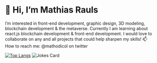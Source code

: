 # 👋 Hi, I’m Mathias Rauls
I’m interested in front-end development, graphic design, 3D modeling, blockchain development & the metaverse. Currently I am learning about react.js blockchain development & front-end development. I would love to collaborate on any and all projects that could help sharpen my skills!
📫 How to reach me: @mathodicol on twitter

[![Top Langs](https://github-readme-stats.vercel.app/api/top-langs/?username=MathiasRauls&layout=compact)](https://github.com/anuraghazra/github-readme-stats)
![Jokes Card](https://readme-jokes.vercel.app/api)

<!---
MathiasRauls/MathiasRauls is a ✨ special ✨ repository because its `README.md` (this file) appears on your GitHub profile.
You can click the Preview link to take a look at your changes.
--->
